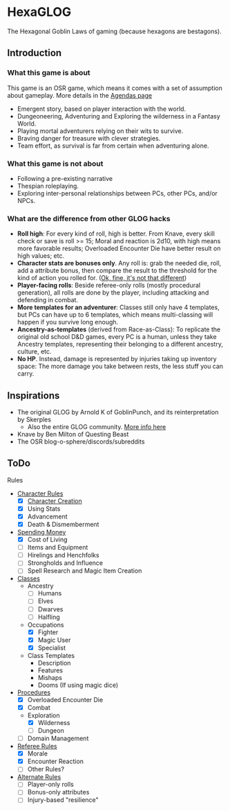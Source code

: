# HexaGLOG

The Hexagonal Goblin Laws of gaming (because hexagons are bestagons).

## Introduction

### What this game is about

This game is an OSR game, which means it comes with a set of assumption about gameplay. More details in the [Agendas page](rules/agendas.md)

- Emergent story, based on player interaction with the world.
- Dungeoneering, Adventuring and Exploring the wilderness in a Fantasy World.
- Playing mortal adventurers relying on their wits to survive.
- Braving danger for treasure with clever strategies.
- Team effort, as survival is far from certain when adventuring alone.

### What this game is not about

- Following a pre-existing narrative
- Thespian roleplaying.
- Exploring inter-personal relationships between PCs, other PCs, and/or NPCs.

### What are the difference from other GLOG hacks

- **Roll high**: For every kind of roll, high is better. From Knave, every skill check or save is roll >= 15; Moral and reaction is 2d10, with high means more favorable results; Overloaded Encounter Die have better result on high values; etc.
- **Character stats are bonuses only**. Any roll is: grab the needed die, roll, add a attribute bonus, then compare the result to the threshold for the kind of action you rolled for. ([Ok, fine, it's not that different](http://goblinpunch.blogspot.com/2020/04/stat-squish-and-lawful-roll.html))
- **Player-facing rolls**: Beside referee-only rolls (mostly procedural generation), all rolls are done by the player, including attacking and defending in combat.
- **More templates for an adventurer**: Classes still only have 4 templates, but PCs can have up to 6 templates, which means multi-classing will happen if you survive long enough.
- **Ancestry-as-templates** (derived from Race-as-Class): To replicate the original old school D&D games, every PC is a human, unless they take Ancestry templates, representing their belonging to a different ancestry, culture, etc.
- **No HP**. Instead, damage is represented by injuries taking up inventory space: The more damage you take between rests, the less stuff you can carry.

## Inspirations

- The original GLOG by Arnold K of GoblinPunch, and its reinterpretation by Skerples
  - Also the entire GLOG community. [More info here](https://madqueenscourt.blogspot.com/2020/07/glog-for-gretchlings-or-notes-towards.html)
- Knave by Ben Milton of Questing Beast
- The OSR blog-o-sphere/discords/subreddits

## ToDo

Rules

- [Character Rules](rules/player-rules.md)
  - [x] [Character Creation](rules/character-creation.md)
  - [x] Using Stats
  - [x] Advancement
  - [x] Death & Dismemberment
- [Spending Money](rules/equipment-wealth.md)
  - [x] Cost of Living
  - [ ] Items and Equipment
  - [ ] Hirelings and Henchfolks
  - [ ] Strongholds and Influence
  - [ ] Spell Research and Magic Item Creation
- [Classes](rules/class-templates.md)
  - Ancestry
    - [ ] Humans
    - [ ] Elves
    - [ ] Dwarves
    - [ ] Halfling
  - Occupations
    - [x] Fighter
    - [x] Magic User
    - [x] Specialist
  - Class Templates
    - Description
    - Features
    - Mishaps
    - Dooms (If using magic dice)
- [Procedures](rules/turn-based-procedures.md)
  - [x] Overloaded Encounter Die
  - [x] Combat
  - Exploration
    - [x] Wilderness
    - [ ] Dungeon
  - [ ] Domain Management
- [Referee Rules](rules/referee-rules.md)
  - [x] Morale
  - [x] Encounter Reaction
  - [ ] Other Rules?
- [Alternate Rules](rules/alternate-rules.md)
  - [ ] Player-only rolls
  - [ ] Bonus-only attributes
  - [ ] Injury-based "resilience"
